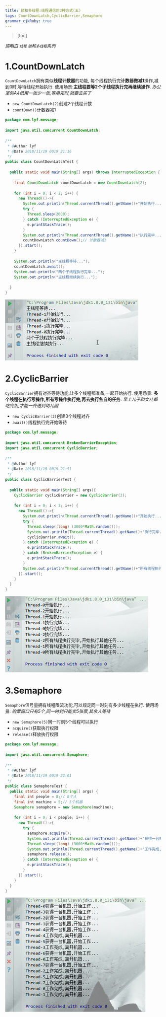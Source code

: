 ```yaml
---
title: 锁和多线程:线程通信的3种方式(五)
tags: CountDownLatch,CyclicBarrier,Semaphore
grammar_cjkRuby: true
---
```


> [toc]

*搞明白 `线程` `锁`和`多线程`系列*

# 1.CountDownLatch

`CountDownLatch`拥有类似**线程计数器**的功能, 每个线程执行完**计数器做减1**操作,减到0时,等待线程开始执行.
使用场景:**主线程要等2个子线程执行完再继续操作**. *办公室的A4纸用一张少一张,等用完时,就要去买了*

* `new CountDownLatch(2)`创建2个线程计数
* `countDown()`计数器减1

``` java
package com.lyf.message;

import java.util.concurrent.CountDownLatch;

/**
 * @Author lyf
 * @Date 2018/11/19 0019 21:16
 */
public class CountDownLatchTest {
  
  public static void main(String[] args) throws InterruptedException {

    final CountDownLatch countDownLatch = new CountDownLatch(2);
    
    for (int i = 0; i < 2; i++) {
      new Thread(()->{
        System.out.println(Thread.currentThread().getName()+"开始执行...");
        try {
          Thread.sleep(2000);
        } catch (InterruptedException e) {
          e.printStackTrace();
        }
        System.out.println(Thread.currentThread().getName()+"执行完毕...");
        countDownLatch.countDown();// 计数器减1
      }).start();
    }

    System.out.println("主线程等待...");
    countDownLatch.await();
    System.out.println("两个子线程执行完毕...");
    System.out.println("主线程继续执行...");
    
  }
}
```
![enter description here](./images/1542765820149.png)

# 2.CyclicBarrier

`CyclicBarrier`拥有对齐等待功能,让多个线程都准备,一起开始执行.
使用场景: **多个线程在执行写操作,所有写操作执行完,再去执行各自的任务**. *早上儿子和女儿都吃完饭,才能一齐送到幼儿园*

* `new CyclicBarrier(3)`创建3个线程对齐
* `await()`线程执行完开始等待

``` java
package com.lyf.message;

import java.util.concurrent.BrokenBarrierException;
import java.util.concurrent.CyclicBarrier;

/**
 * @Author lyf
 * @Date 2018/11/19 0019 21:51
 */
public class CyclicBarrierTest {
  
  public static void main(String[] args){
    CyclicBarrier cyclicBarrier = new CyclicBarrier(3);

    for (int i = 0; i < 3; i++) {
      new Thread(()->{
        System.out.println(Thread.currentThread().getName()+"开始执行...");
        try {
          Thread.sleep((long) (3000*Math.random()));
          System.out.println(Thread.currentThread().getName()+"执行完毕...");
          cyclicBarrier.await();
        } catch (InterruptedException e) {
          e.printStackTrace();
        } catch (BrokenBarrierException e) {
          e.printStackTrace();
        }
        System.out.println(Thread.currentThread().getName()+"所有线程执行完毕,开始执行其他任务...");
      }).start();
    }
  }
}
```
![enter description here](./images/1542766334935.png)

# 3.Semaphore

`Semaphore`信号量拥有线程限流功能,可以规定同一时刻有多少线程在执行.
使用场景: *购票窗口只有5个,同一时刻只能卖5张票,其余人等待*

* `new Semaphore(5)`同一时刻5个线程可以执行
* `acquire()`获取执行权限
* `release()`释放执行权限

``` java
package com.lyf.message;

import java.util.concurrent.Semaphore;

/**
 * @Author lyf
 * @Date 2018/11/19 0019 22:01
 */
public class SemaphoreTest {
  public static void main(String[] args) {
    final int people = 8;// 8个人
    final int machine = 5;// 5个机器
    Semaphore semaphore = new Semaphore(machine);

    for (int i = 0; i < people; i++) {
      new Thread(()->{
        try {
          semaphore.acquire();
          System.out.println(Thread.currentThread().getName()+"获得一台机器,开始工作...");
          Thread.sleep((long) (3000*Math.random()));
          System.out.println(Thread.currentThread().getName()+"工作完成,离开机器...");
          semaphore.release();
        } catch (InterruptedException e) {
          e.printStackTrace();
        }
      }).start();
    }
  }
}
```
![enter description here](./images/1542766643610.png)
